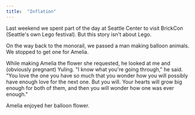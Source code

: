 ```yaml
---
title:  "Inflation"
---
```


Last weekend we spent part of the day at Seattle Center to visit BrickCon (Seattle's own Lego festival). But this story isn't about Lego.

On the way back to the monorail, we passed a man making balloon animals. We stopped to get one for Amelia. 

While making Amelia the flower she requested, he looked at me and (obviously pregnant) Yuling. "I know what you're going through," he said. "You love the one you have so much that you wonder how you will possibly have enough love for the next one. But you will. Your hearts will grow big enough for both of them, and then you will wonder how one was ever enough."

Amelia enjoyed her balloon flower. 